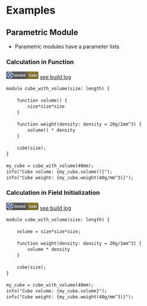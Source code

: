 # Examples

## Parametric Module

* Parametric modules have a parameter lists

### Calculation in Function

![test](.test/EXAMPLES_functions.png)
[see build log](.test/EXAMPLES_functions.log)

```µcad,EXAMPLES_functions#todo
module cube_with_volume(size: length) {

    function volume() {
        size*size*size
    }

    function weight(density: density = 20g/1mm^3) {
        volume() * density
    }

    cube(size);
}

my_cube = cube_with_volume(40mm);
info("Cube volume: {my_cube.volume()}");
info("Cube weight: {my_cube.weight(40g/mm^3)}");
```

### Calculation in Field Initialization

![test](.test/EXAMPLES_fields.png)
[see build log](.test/EXAMPLES_fields.log)

```µcad,EXAMPLES_fields#todo
module cube_with_volume(size: length) {

    volume = size*size*size;

    function weight(density: density = 20g/1mm^3) {
        volume * density
    }

    cube(size);
}

my_cube = cube_with_volume(40mm);
info("Cube volume: {my_cube.volume}");
info("Cube weight: {my_cube.weight(40g/mm^3)}");
```
